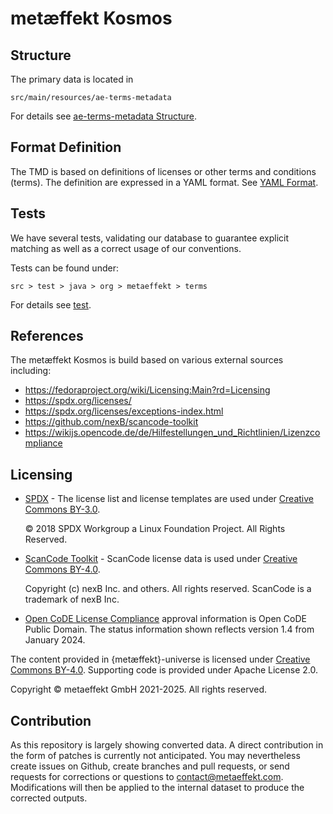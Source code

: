 # metæffekt Kosmos

## Structure

The primary data is located in

    src/main/resources/ae-terms-metadata

For details see [ae-terms-metadata Structure](https://github.com/org-metaeffekt/metaeffekt-documentation/blob/main/metaeffekt-universe/docs/yaml-format.md).

## Format Definition

The TMD is based on definitions of licenses or other terms and conditions (terms). The definition are expressed in
a YAML format. See [YAML Format](https://github.com/org-metaeffekt/metaeffekt-documentation/blob/main/metaeffekt-universe/docs/yaml-format.md).

## Tests

We have several tests, validating our database to guarantee explicit matching as well as a correct usage of our
conventions.

Tests can be found under:

    src > test > java > org > metaeffekt > terms

For details see [test](src/test/README.md).

## References

The metæffekt Kosmos is build based on various external sources including:

* https://fedoraproject.org/wiki/Licensing:Main?rd=Licensing
* https://spdx.org/licenses/
* https://spdx.org/licenses/exceptions-index.html
* https://github.com/nexB/scancode-toolkit
* https://wikijs.opencode.de/de/Hilfestellungen_und_Richtlinien/Lizenzcompliance

## Licensing

- [SPDX](https://spdx.org/licenses/) - The license list and license templates are used under
  [Creative Commons BY-3.0](http://spdx.org/licenses/CC-BY-3.0).

  © 2018 SPDX Workgroup a Linux Foundation Project. All Rights Reserved.

- [ScanCode Toolkit](https://github.com/nexB/scancode-toolkit) - ScanCode license data is used under
  [Creative Commons BY-4.0](https://github.com/nexB/scancode-toolkit/blob/develop/cc-by-4.0.LICENSE).

  Copyright (c) nexB Inc. and others. All rights reserved.
  ScanCode is a trademark of nexB Inc.

- [Open CoDE License Compliance](https://wikijs.opencode.de/de/Hilfestellungen_und_Richtlinien/Lizenzcompliance)
  approval information is Open CoDE Public Domain. The status information shown reflects version 1.4 from
  January 2024.

The content provided in {metæffekt}-universe is licensed under [Creative Commons BY-4.0](LICENSE). Supporting
code is provided under Apache License 2.0.

Copyright © metaeffekt GmbH 2021-2025. All rights reserved.

## Contribution
As this repository is largely showing converted data. A direct contribution in the form of patches is
currently not anticipated. You may nevertheless create issues on Github, create branches and pull requests, 
or send requests for corrections or questions to [contact@metaeffekt.com](mailto:contact@metaeffekt.com). 
Modifications will then be applied to the internal dataset to produce the corrected outputs.

